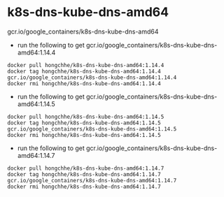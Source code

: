# k8s-dns-kube-dns-amd64
gcr.io/google_containers/k8s-dns-kube-dns-amd64

* run the following to get gcr.io/google_containers/k8s-dns-kube-dns-amd64:1.14.4
```
docker pull hongchhe/k8s-dns-kube-dns-amd64:1.14.4
docker tag hongchhe/k8s-dns-kube-dns-amd64:1.14.4 gcr.io/google_containers/k8s-dns-kube-dns-amd64:1.14.4
docker rmi hongchhe/k8s-dns-kube-dns-amd64:1.14.4
```
* run the following to get gcr.io/google_containers/k8s-dns-kube-dns-amd64:1.14.5
```
docker pull hongchhe/k8s-dns-kube-dns-amd64:1.14.5
docker tag hongchhe/k8s-dns-kube-dns-amd64:1.14.5 gcr.io/google_containers/k8s-dns-kube-dns-amd64:1.14.5
docker rmi hongchhe/k8s-dns-kube-dns-amd64:1.14.5
```
* run the following to get gcr.io/google_containers/k8s-dns-kube-dns-amd64:1.14.7
```
docker pull hongchhe/k8s-dns-kube-dns-amd64:1.14.7
docker tag hongchhe/k8s-dns-kube-dns-amd64:1.14.7 gcr.io/google_containers/k8s-dns-kube-dns-amd64:1.14.7
docker rmi hongchhe/k8s-dns-kube-dns-amd64:1.14.7
```
